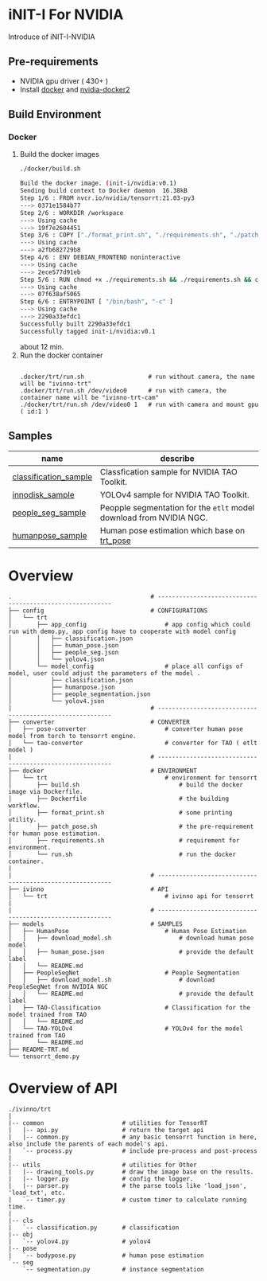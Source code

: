 # iNIT-I For NVIDIA
Introduce of iNIT-I-NVIDIA

## Pre-requirements
* NVIDIA gpu driver ( 430+ )
* Install [docker](https://max-c.notion.site/Install-Docker-9a0927c9b8aa4455b66548843246152f) and [nvidia-docker2](https://max-c.notion.site/Install-NVIDIA-Docker-b15e1b2930f646f389675bde6a04c9e2)

## Build Environment

### Docker
1. Build the docker images
    ```bash
    ./docker/build.sh

    Build the docker image. (init-i/nvidia:v0.1)
    Sending build context to Docker daemon  16.38kB
    Step 1/6 : FROM nvcr.io/nvidia/tensorrt:21.03-py3
    ---> 0371e1584b77
    Step 2/6 : WORKDIR /workspace
    ---> Using cache
    ---> 19f7e2604451
    Step 3/6 : COPY ["./format_print.sh", "./requirements.sh", "./patch_pose.sh", "/workspace/" ]
    ---> Using cache
    ---> a2fb682729b8
    Step 4/6 : ENV DEBIAN_FRONTEND noninteractive
    ---> Using cache
    ---> 2ece577d91eb
    Step 5/6 : RUN chmod +x ./requirements.sh && ./requirements.sh && chmod +x ./patch_pose.sh && ./patch_pose.sh && rm ./*.sh
    ---> Using cache
    ---> 07f638af5065
    Step 6/6 : ENTRYPOINT [ "/bin/bash", "-c" ]
    ---> Using cache
    ---> 2290a33efdc1
    Successfully built 2290a33efdc1
    Successfully tagged init-i/nvidia:v0.1
    ```
    about 12 min.
2. Run the docker container
    ```shelld

    .docker/trt/run.sh                  # run without camera, the name will be "ivinno-trt"
    .docker/trt/run.sh /dev/video0      # run with camera, the container name will be "ivinno-trt-cam"
    ./docker/trt/run.sh /dev/video0 1   # run with camera and mount gpu ( id:1 )
    ```
## Samples
| name | describe 
| ---- | -------- 
| [classification_sample](app/trt/classification_sample/README.md)    |  Classfication sample for NVIDIA TAO Toolkit.  
| [innodisk_sample](app/trt/usb_detector/README.md)   | YOLOv4 sample for NVIDIA TAO Toolkit.
| [people_seg_sample](app/trt/people_seg_sample/README.md)   | Peopple segmentation for the `etlt` model download from NVIDIA NGC.
| [humanpose_sample](app/trt/humanpose_sample/README.md) | Human pose estimation which base on [trt_pose](https://github.com/NVIDIA-AI-IOT/trt_pose)

# Overview

```shell
.                                       # ---------------------------------------------------------
├── config                              # CONFIGURATIONS
│   └── trt                                 
│       ├── app_config                      # app config which could run with demo.py, app config have to cooperate with model config
│       │   ├── classification.json
│       │   ├── human_pose.json
│       │   ├── people_seg.json
│       │   └── yolov4.json
│       └── model_config                    # place all configs of model, user could adjust the parameters of the model .
│           ├── classification.json
│           ├── humanpose.json
│           ├── people_segmentation.json
│           └── yolov4.json
|                                       # ---------------------------------------------------------
├── converter                           # CONVERTER
│   ├── pose-converter                      # converter human pose model from torch to tensorrt engine.
│   └── tao-converter                       # converter for TAO ( etlt model )
|                                       # ---------------------------------------------------------
├── docker                              # ENVIRONMENT
│   └── trt                                 # environment for tensorrt 
│       ├── build.sh                            # build the docker image via Dockerfile.
│       ├── Dockerfile                          # the building workflow.
│       ├── format_print.sh                     # some printing utility.
│       ├── patch_pose.sh                       # the pre-requirement for human pose estimation.
│       ├── requirements.sh                     # requirement for environment.
│       └── run.sh                              # run the docker container.
|
|                                       # ---------------------------------------------------------
├── ivinno                              # API
│   └── trt                                 # ivinno api for tensorrt
|
|                                       # ---------------------------------------------------------
├── models                              # SAMPLES
│   ├── HumanPose                           # Human Pose Estimation
│   │   ├── download_model.sh                   # download human pose model 
│   │   ├── human_pose.json                     # provide the default label
│   │   └── README.md
│   ├── PeopleSegNet                        # People Segmentation 
│   │   ├── download_model.sh                   # download PeopleSegNet from NVIDIA NGC
│   │   └── README.md                           # provide the default label
│   ├── TAO-Classification                  # Classification for the model trained from TAO  
│   │   └── README.md
│   └── TAO-YOLOv4                          # YOLOv4 for the model trained from TAO
│       └── README.md
├── README-TRT.md
└── tensorrt_demo.py

```


# Overview of API
```shell
./ivinno/trt
|         
|-- common                      # utilities for TensorRT
|   |-- api.py                  # return the target api
|   |-- common.py               # any basic tensorrt function in here, also include the parents of each model's api.
|   `-- process.py              # include pre-process and post-process
|
|-- utils                       # utilities for Other
|   |-- drawing_tools.py        # draw the image base on the results.
|   |-- logger.py               # config the logger.
|   |-- parser.py               # the parse tools like 'load_json', 'load_txt', etc.
|   `-- timer.py                # custom timer to calculate running time.
|
|-- cls                     
|   `-- classification.py       # classification
|-- obj
|   `-- yolov4.py               # yolov4
|-- pose
|   `-- bodypose.py             # human pose estimation
`-- seg
    `-- segmentation.py         # instance segmentation
```

